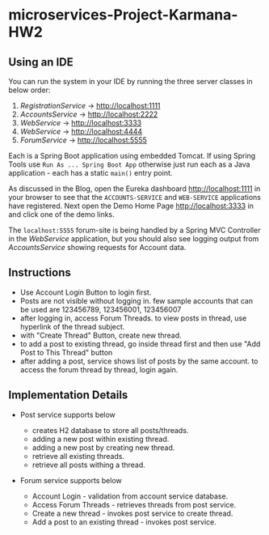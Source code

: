 # microservices-Project-Karmana-HW2

## Using an IDE

You can run the system in your IDE by running the three server classes in below order:
1. _RegistrationService_ -> [http://localhost:1111](http://localhost:1111)
2. _AccountsService_ -> [http://localhost:2222](http://localhost:2222)
3. _WebService_ -> [http://localhost:3333](http://localhost:3333)
4. _WebService_ -> [http://localhost:4444](http://localhost:4444)
5. _ForumService_ -> [http://localhost:5555](http://localhost:5555)

Each is a Spring Boot application using embedded Tomcat.  If using Spring Tools use `Run As ... Spring Boot App` otherwise just run each as a Java application - each has a static `main()` entry point.

As discussed in the Blog, open the Eureka dashboard [http://localhost:1111](http://localhost:1111) in your browser to see that the `ACCOUNTS-SERVICE` and `WEB-SERVICE` applications have registered.  Next open the Demo Home Page [http://localhost:3333](http://localhost:3333) in and click one of the demo links.

The `localhost:5555` forum-site is being handled by a Spring MVC Controller in the _WebService_ application, but you should also see logging output from _AccountsService_ showing requests for Account data.

## Instructions
- Use Account Login Button to login first.
- Posts are not visible without logging in. few sample accounts that can be used are 123456789, 123456001, 123456007
- after logging in, access Forum Threads. to view posts in thread, use hyperlink of the thread subject.
- with "Create Thread" Button, create new thread.
- to add a post to existing thread, go inside thread first and then use "Add Post to This Thread" button
- after adding a post, service shows list of posts by the same account. to access the forum thread by thread, login again.

## Implementation Details

- Post service supports below
  - creates H2 database to store all posts/threads.
  - adding a new post within existing thread.
  - adding a new post by creating new thread.
  - retrieve all existing threads.
  - retrieve all posts withing a thread.

- Forum service supports below
  - Account Login - validation from account service database.
  - Access Forum Threads - retrieves threads from post service.
  - Create a new thread - invokes post service to create thread.
  - Add a post to an existing thread - invokes post service.
  
